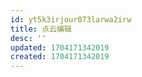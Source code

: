 ```yaml
---
id: yt5k3irjour073larwa2irw
title: 点云编辑
desc: ''
updated: 1704171342019
created: 1704171342019
---
```

